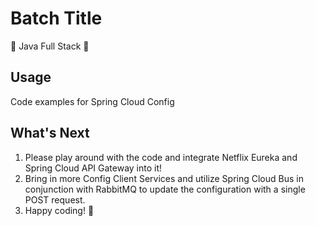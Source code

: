 # Batch Title
:watermelon: Java Full Stack :watermelon:

## Usage
Code examples for Spring Cloud Config

## What's Next
  1. Please play around with the code and integrate Netflix Eureka and Spring Cloud API Gateway into it!
  2. Bring in more Config Client Services and utilize Spring Cloud Bus in conjunction with RabbitMQ to update the configuration with a single POST request.
  3. Happy coding! :100:
